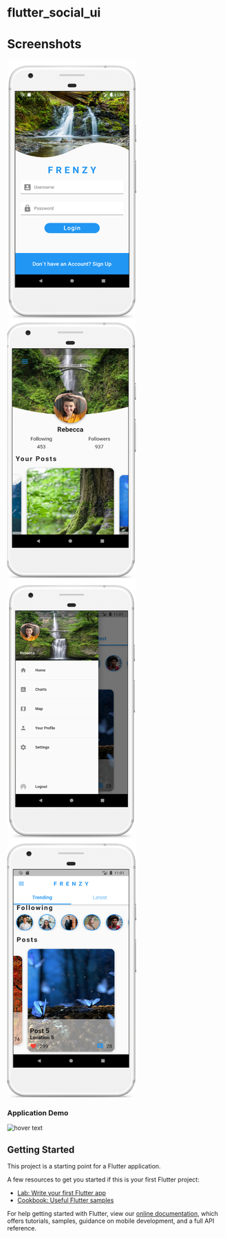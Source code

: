 # flutter_social_ui

# Screenshots
   <div style="display:inline-block";>
    <img src="https://github.com/nav0713/images/blob/master/social1.png" width="300" height="600" title="hover text">
   <div style="width:300px;height:600;background-color:red";></div>
     <img src="https://github.com/nav0713/images/blob/master/social2.png" width="300" height="600" title="hover text">
  </div>
  <br>
     <div style="display:inline-block";>
   <img src="https://github.com/nav0713/images/blob/master/social3.png" width="300" height="600" title="hover text">
     <img src="https://github.com/nav0713/images/blob/master/social4.png" width="300" height="600" title="hover text">
  </div>
  <br>
         <h3>         Application Demo</h3>
 <img src="https://media.giphy.com/media/eycgUxkBwRbBRAjmO6/giphy.gif" title="hover text">

## Getting Started

This project is a starting point for a Flutter application.

A few resources to get you started if this is your first Flutter project:

- [Lab: Write your first Flutter app](https://flutter.dev/docs/get-started/codelab)
- [Cookbook: Useful Flutter samples](https://flutter.dev/docs/cookbook)

For help getting started with Flutter, view our
[online documentation](https://flutter.dev/docs), which offers tutorials,
samples, guidance on mobile development, and a full API reference.
